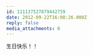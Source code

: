 ```yaml
---
id: 111137527879442759
date: 2012-09-22T16:08:26.000Z
reply: false
media_attachments: 0
---
```


生日快乐！！

